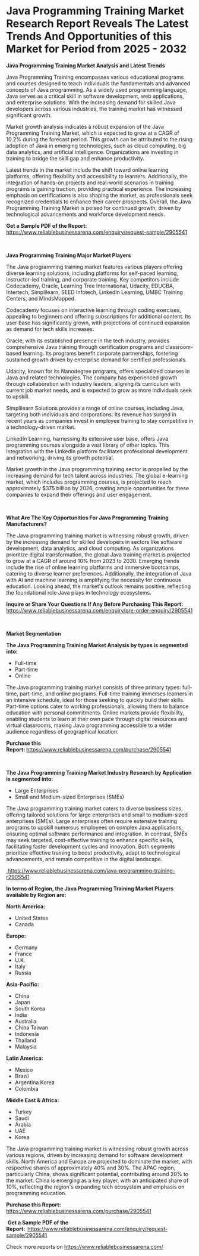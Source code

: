 <p><h1>Java Programming Training Market Research Report Reveals The Latest Trends And Opportunities of this Market for Period from 2025 - 2032</h1></p><p><strong>Java Programming Training Market Analysis and Latest Trends</strong></p>
<p><p>Java Programming Training encompasses various educational programs and courses designed to teach individuals the fundamentals and advanced concepts of Java programming. As a widely used programming language, Java serves as a critical skill in software development, web applications, and enterprise solutions. With the increasing demand for skilled Java developers across various industries, the training market has witnessed significant growth.</p><p>Market growth analysis indicates a robust expansion of the Java Programming Training Market, which is expected to grow at a CAGR of 10.2% during the forecast period. This growth can be attributed to the rising adoption of Java in emerging technologies, such as cloud computing, big data analytics, and artificial intelligence. Organizations are investing in training to bridge the skill gap and enhance productivity.</p><p>Latest trends in the market include the shift toward online learning platforms, offering flexibility and accessibility to learners. Additionally, the integration of hands-on projects and real-world scenarios in training programs is gaining traction, providing practical experience. The increasing emphasis on certifications is also shaping the market, as professionals seek recognized credentials to enhance their career prospects. Overall, the Java Programming Training Market is poised for continued growth, driven by technological advancements and workforce development needs.</p></p>
<p><strong>Get a Sample PDF of the Report:&nbsp;</strong> <a href="https://www.reliablebusinessarena.com/enquiry/request-sample/2905541?utm_campaign=3222&utm_medium=2&utm_source=Github&utm_content=ia&utm_term=12032025&utm_id=java-programming-training">https://www.reliablebusinessarena.com/enquiry/request-sample/2905541</a></p>
<p>&nbsp;</p>
<p><strong>Java Programming Training Major Market Players</strong></p>
<p><p>The Java programming training market features various players offering diverse learning solutions, including platforms for self-paced learning, instructor-led training, and corporate training. Key competitors include Codecademy, Oracle, Learning Tree International, Udacity, EDUCBA, Intertech, Simplilearn, SEED Infotech, LinkedIn Learning, UMBC Training Centers, and MindsMapped.</p><p>Codecademy focuses on interactive learning through coding exercises, appealing to beginners and offering subscriptions for additional content. Its user base has significantly grown, with projections of continued expansion as demand for tech skills increases.</p><p>Oracle, with its established presence in the tech industry, provides comprehensive Java training through certification programs and classroom-based learning. Its programs benefit corporate partnerships, fostering sustained growth driven by enterprise demand for certified professionals.</p><p>Udacity, known for its Nanodegree programs, offers specialized courses in Java and related technologies. The company has experienced growth through collaboration with industry leaders, aligning its curriculum with current job market needs, and is expected to grow as more individuals seek to upskill.</p><p>Simplilearn Solutions provides a range of online courses, including Java, targeting both individuals and corporations. Its revenue has surged in recent years as companies invest in employee training to stay competitive in a technology-driven market.</p><p>LinkedIn Learning, harnessing its extensive user base, offers Java programming courses alongside a vast library of other topics. This integration with the LinkedIn platform facilitates professional development and networking, driving its growth potential.</p><p>Market growth in the Java programming training sector is propelled by the increasing demand for tech talent across industries. The global e-learning market, which includes programming courses, is projected to reach approximately $375 billion by 2026, creating ample opportunities for these companies to expand their offerings and user engagement.</p></p>
<p>&nbsp;</p>
<p><strong>What Are The Key Opportunities For Java Programming Training Manufacturers?</strong></p>
<p><p>The Java programming training market is witnessing robust growth, driven by the increasing demand for skilled developers in sectors like software development, data analytics, and cloud computing. As organizations prioritize digital transformation, the global Java training market is projected to grow at a CAGR of around 10% from 2023 to 2030. Emerging trends include the rise of online learning platforms and immersive bootcamps, catering to diverse learner preferences. Additionally, the integration of Java with AI and machine learning is amplifying the necessity for continuous education. Looking ahead, the market's outlook remains positive, reflecting the foundational role Java plays in technology ecosystems.</p></p>
<p><strong>Inquire or Share Your Questions If Any Before Purchasing This Report:</strong> <a href="https://www.reliablebusinessarena.com/enquiry/pre-order-enquiry/2905541?utm_campaign=3222&utm_medium=2&utm_source=Github&utm_content=ia&utm_term=12032025&utm_id=java-programming-training">https://www.reliablebusinessarena.com/enquiry/pre-order-enquiry/2905541</a></p>
<p>&nbsp;</p>
<p><strong>Market Segmentation</strong></p>
<p><strong>The Java Programming Training Market Analysis by types is segmented into:</strong></p>
<p><ul><li>Full-time</li><li>Part-time</li><li>Online</li></ul></p>
<p><p>The Java programming training market consists of three primary types: full-time, part-time, and online programs. Full-time training immerses learners in an intensive schedule, ideal for those seeking to quickly build their skills. Part-time options cater to working professionals, allowing them to balance education with personal commitments. Online markets provide flexibility, enabling students to learn at their own pace through digital resources and virtual classrooms, making Java programming accessible to a wider audience regardless of geographical location.</p></p>
<p><strong>Purchase this Report:&nbsp;</strong><a href="https://www.reliablebusinessarena.com/purchase/2905541?utm_campaign=3222&utm_medium=2&utm_source=Github&utm_content=ia&utm_term=12032025&utm_id=java-programming-training">https://www.reliablebusinessarena.com/purchase/2905541</a></p>
<p>&nbsp;</p>
<p><strong>The Java Programming Training Market Industry Research by Application is segmented into:</strong></p>
<p><ul><li>Large Enterprises</li><li>Small and Medium-sized Enterprises (SMEs)</li></ul></p>
<p><p>The Java programming training market caters to diverse business sizes, offering tailored solutions for large enterprises and small to medium-sized enterprises (SMEs). Large enterprises often require extensive training programs to upskill numerous employees on complex Java applications, ensuring optimal software performance and integration. In contrast, SMEs may seek targeted, cost-effective training to enhance specific skills, facilitating faster development cycles and innovation. Both segments prioritize effective training to boost productivity, adapt to technological advancements, and remain competitive in the digital landscape.</p></p>
<p><a href="https://www.reliablebusinessarena.com/java-programming-training-r2905541?utm_campaign=3222&utm_medium=2&utm_source=Github&utm_content=ia&utm_term=12032025&utm_id=java-programming-training">&nbsp;https://www.reliablebusinessarena.com/java-programming-training-r2905541</a></p>
<p><strong>In terms of Region, the Java Programming Training Market Players available by Region are:</strong></p>
<p>
    <p> <strong> North America: </strong>
        <ul>
            <li>United States</li>
            <li>Canada</li>
        </ul>
        </p> 
    <p> <strong> Europe: </strong>
        <ul>
            <li>Germany</li>
            <li>France</li>
            <li>U.K.</li>
            <li>Italy</li>
            <li>Russia</li>
        </ul>
        </p> 
    <p> <strong> Asia-Pacific: </strong>
        <ul>
            <li>China</li>
            <li>Japan</li>
            <li>South Korea</li>
            <li>India</li>
            <li>Australia</li>
            <li>China Taiwan</li>
            <li>Indonesia</li>
            <li>Thailand</li>
            <li>Malaysia</li>
        </ul>
        </p> 
    <p> <strong> Latin America: </strong>
        <ul>
            <li>Mexico</li>
            <li>Brazil</li>
            <li>Argentina Korea</li>
            <li>Colombia</li>
        </ul>
        </p> 
    <p> <strong> Middle East & Africa: </strong>
        <ul>
            <li>Turkey</li>
            <li>Saudi</li>
            <li>Arabia</li>
            <li>UAE</li>
            <li>Korea</li>
        </ul>
    </p>
    </p>
<p><p>The Java programming training market is witnessing robust growth across various regions, driven by increasing demand for software development skills. North America and Europe are projected to dominate the market, with respective shares of approximately 40% and 30%. The APAC region, particularly China, shows significant potential, contributing around 20% to the market. China is emerging as a key player, with an anticipated share of 10%, reflecting the region's expanding tech ecosystem and emphasis on programming education.</p></p>
<p><strong>Purchase this Report: </strong><a href="https://www.reliablebusinessarena.com/purchase/2905541?utm_campaign=3222&utm_medium=2&utm_source=Github&utm_content=ia&utm_term=12032025&utm_id=java-programming-training">https://www.reliablebusinessarena.com/purchase/2905541</a></p>
<p>&nbsp;<strong>Get a Sample PDF of the Report:&nbsp;&nbsp;</strong><a href="https://www.reliablebusinessarena.com/enquiry/request-sample/2905541?utm_campaign=3222&utm_medium=2&utm_source=Github&utm_content=ia&utm_term=12032025&utm_id=java-programming-training">https://www.reliablebusinessarena.com/enquiry/request-sample/2905541</a></p>
<p><strong></strong></p>
<p>Check more reports on <a href="https://www.reliablebusinessarena.com/?utm_campaign=3222&utm_medium=2&utm_source=Github&utm_content=ia&utm_term=12032025&utm_id=java-programming-training">https://www.reliablebusinessarena.com/</a></p>